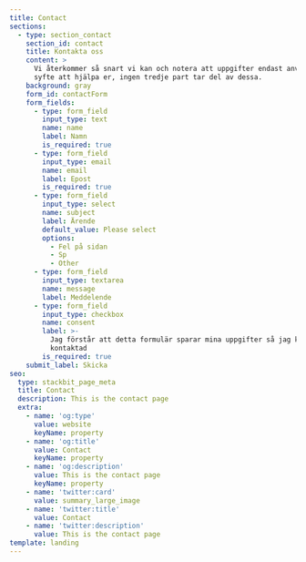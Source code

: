 ```yaml
---
title: Contact
sections:
  - type: section_contact
    section_id: contact
    title: Kontakta oss
    content: >
      Vi återkommer så snart vi kan och notera att uppgifter endast används i
      syfte att hjälpa er, ingen tredje part tar del av dessa.
    background: gray
    form_id: contactForm
    form_fields:
      - type: form_field
        input_type: text
        name: name
        label: Namn
        is_required: true
      - type: form_field
        input_type: email
        name: email
        label: Epost
        is_required: true
      - type: form_field
        input_type: select
        name: subject
        label: Ärende
        default_value: Please select
        options:
          - Fel på sidan
          - Sp
          - Other
      - type: form_field
        input_type: textarea
        name: message
        label: Meddelende
      - type: form_field
        input_type: checkbox
        name: consent
        label: >-
          Jag förstår att detta formulär sparar mina uppgifter så jag kan bli
          kontaktad
        is_required: true
    submit_label: Skicka
seo:
  type: stackbit_page_meta
  title: Contact
  description: This is the contact page
  extra:
    - name: 'og:type'
      value: website
      keyName: property
    - name: 'og:title'
      value: Contact
      keyName: property
    - name: 'og:description'
      value: This is the contact page
      keyName: property
    - name: 'twitter:card'
      value: summary_large_image
    - name: 'twitter:title'
      value: Contact
    - name: 'twitter:description'
      value: This is the contact page
template: landing
---
```


